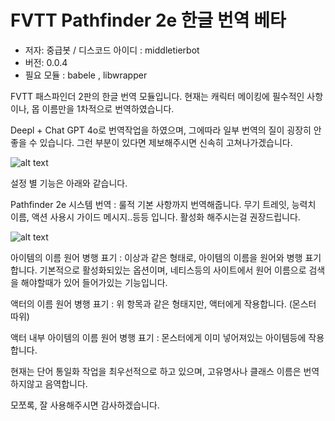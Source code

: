 <h1>FVTT Pathfinder 2e 한글 번역 베타</h1>
<ul><li>저자: 중급봇 / 디스코드 아이디 : middletierbot</li>
<li>버전: 0.0.4</li>
<li>필요 모듈 : babele , libwrapper</li></ul>

FVTT 패스파인더 2판의 한글 번역 모듈입니다.
현재는 캐릭터 메이킹에 필수적인 사항이나, 몹 이름만을 1차적으로 번역하였습니다.

Deepl + Chat GPT 4o로 번역작업을 하였으며, 그에따라 일부 번역의 질이 굉장히 안좋을 수 있습니다. 그런 부분이 있다면 제보해주시면 신속히 고쳐나가겠습니다.

![alt text](https://github.com/user-attachments/assets/fa45d934-77dd-4b72-a819-bc80dbaf3ae8)

설정 별 기능은 아래와 같습니다.

Pathfinder 2e 시스템 번역 : 룰적 기본 사항까지 번역해줍니다. 무기 트레잇, 능력치 이름, 액션 사용시 가이드 메시지..등등 입니다. 활성화 해주시는걸 권장드립니다.


![alt text](https://github.com/user-attachments/assets/e872564f-de83-4cd7-a9da-f507f1c88917)

아이템의 이름 원어 병행 표기 : 이상과 같은 형태로, 아이템의 이름을 원어와 병행 표기합니다. 기본적으로 활성화되있는 옵션이며, 네티스등의 사이트에서 원어 이름으로 검색을 해야할때가 있어 들어가있는 기능입니다.

액터의 이름 원어 병행 표기 : 위 항목과 같은 형태지만, 액터에게 작용합니다. (몬스터 따위)

액터 내부 아이템의 이름 원어 병행 표기 : 몬스터에게 이미 넣어져있는 아이템등에 작용합니다.



현재는 단어 통일화 작업을 최우선적으로 하고 있으며, 고유명사나 클래스 이름은 번역하지않고 음역합니다.

모쪼록, 잘 사용해주시면 감사하겠습니다.
